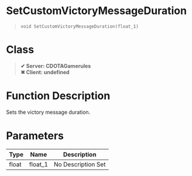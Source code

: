 # SetCustomVictoryMessageDuration
> `void SetCustomVictoryMessageDuration(float_1)`
# Class
> __✔ Server: CDOTAGamerules__  
> __✖ Client: undefined__  
# Function Description
Sets the victory message duration.
# Parameters
Type|Name|Description
--|--|--
float|float_1|No Description Set
